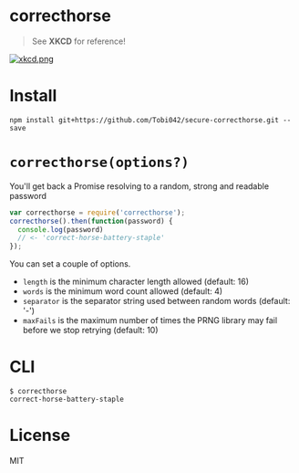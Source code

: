 # correcthorse

> See **XKCD** for reference!

[![xkcd.png][1]][2]

# Install

```shell
npm install git+https://github.com/Tobi042/secure-correcthorse.git --save
```

# `correcthorse(options?)`

You'll get back a Promise resolving to a random, strong and readable password

```js
var correcthorse = require('correcthorse');
correcthorse().then(function(password) {
  console.log(password)
  // <- 'correct-horse-battery-staple'
});
```

You can set a couple of options.

- `length` is the minimum character length allowed (default: 16)
- `words` is the minimum word count allowed (default: 4)
- `separator` is the separator string used between random words (default: '-')
- `maxFails` is the maximum number of times the PRNG library may fail before we stop retrying (default: 10)


# CLI

```shell
$ correcthorse
correct-horse-battery-staple
```

# License

MIT

[1]: http://imgs.xkcd.com/comics/password_strength.png
[2]: http://xkcd.com/936/
